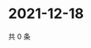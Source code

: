 # 2021-12-18

共 0 条

<!-- BEGIN WEIBO -->
<!-- 最后更新时间 Sat Dec 18 2021 14:00:41 GMT+0800 (China Standard Time) -->

<!-- END WEIBO -->
